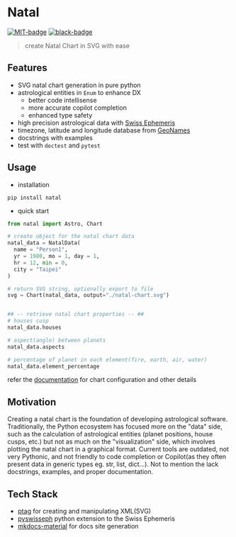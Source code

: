 # Natal

[![MIT-badge]][MIT-url] [![black-badge]][black-url]

> create Natal Chart in SVG with ease

## Features

- SVG natal chart generation in pure python
- astrological entities in `Enum` to enhance DX
    - better code intellisense
    - more accurate copilot completion
    - enhanced type safety
- high precision astrological data with [Swiss Ephemeris]
- timezone, latitude and longitude database from [GeoNames]
- docstrings with examples
- test with `doctest` and `pytest`

[Swiss Ephemeris]: https://www.astro.com/swisseph/swephinfo_e.htm
[GeoNames]: https://www.geonames.org

## Usage

- installation

`pip install natal`

- quick start

```python
from natal import Astro, Chart

# create object for the natal chart data
natal_data = NatalData(
  name = "Person1",
  yr = 1980, mo = 1, day = 1,
  hr = 12, min = 0,
  city = "Taipei"
)

# return SVG string, optionally export to file
svg = Chart(natal_data, output="./natal-chart.svg")


## -- retrieve natal chart properties -- ##
# houses cusp
natal_data.houses

# aspect(angle) between planets
natal_data.aspects

# percentage of planet in each element(fire, earth, air, water)
natal_data.element_percentage
```

refer the [documentation] for chart configuration and other details

[documentation]: https://hoishing.github.io/natal

## Motivation

Creating a natal chart is the foundation of developing astrological software. Traditionally, the Python ecosystem has focused more on the "data" side, such as the calculation of astrological entities (planet positions, house cusps, etc.) but not as much on the "visualization" side, which involves plotting the natal chart in a graphical format. Current tools are outdated, not very Pythonic, and not friendly to code completion or Copilot(as they often present data in generic types eg. str, list, dict...). Not to mention the lack docstrings, examples, and proper documentation.

## Tech Stack

- [ptag] for creating and manipulating XML(SVG)
- [pyswisseph] python extension to the Swiss Ephemeris
- [mkdocs-material] for docs site generation

[ptag]: https://github.com/hoishing/ptag
[pyswisseph]: https://github.com/astrorigin/pyswisseph
[mkdocs-material]: https://github.com/squidfunk/mkdocs-material
[MIT-badge]: https://img.shields.io/github/license/hoishing/natal
[MIT-url]: https://opensource.org/licenses/MIT
[black-badge]: https://img.shields.io/badge/code%20style-black-000000.svg
[black-url]: https://github.com/psf/black
